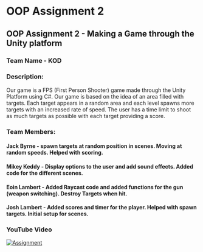 # OOP Assignment 2 

## OOP Assignment 2 - Making a Game through the Unity platform

### Team Name - KOD

### Description:
Our game is a FPS (First Person Shooter) game made through the Unity Platform using C#.  Our game is based on the idea of an area filled with targets. Each target appears in a random area and each level spawns more targets with an increased rate of speed. The user has a time limit to shoot as much targets as possible with each target providing a score. 

### Team Members: 
#### Jack Byrne - spawn targets at random position in scenes. Moving at random speeds. Helped with scoring.
#### Mikey Keddy - Display options to the user and add sound effects. Added code for the different scenes.
#### Eoin Lambert - Added Raycast code and added functions for the gun (weapon switching). Destroy Targets when hit.
#### Josh Lambert - Added scores and timer for the player. Helped with spawn targets. Initial setup for scenes. 


### YouTube Video
[![Assignment](https://www.youtube.com/watch?v=I7OYcIXyBpY&feature=youtu.be)](https://www.youtube.com/watch?v=I7OYcIXyBpY&feature=youtu.be)